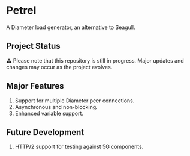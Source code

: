 # Petrel

A Diameter load generator, an alternative to Seagull.

## Project Status

:warning: Please note that this repository is still in progress. Major updates and changes may occur as the project evolves.

## Major Features

1. Support for multiple Diameter peer connections.
2. Asynchronous and non-blocking.
3. Enhanced variable support.

## Future Development

1. HTTP/2 support for testing against 5G components.